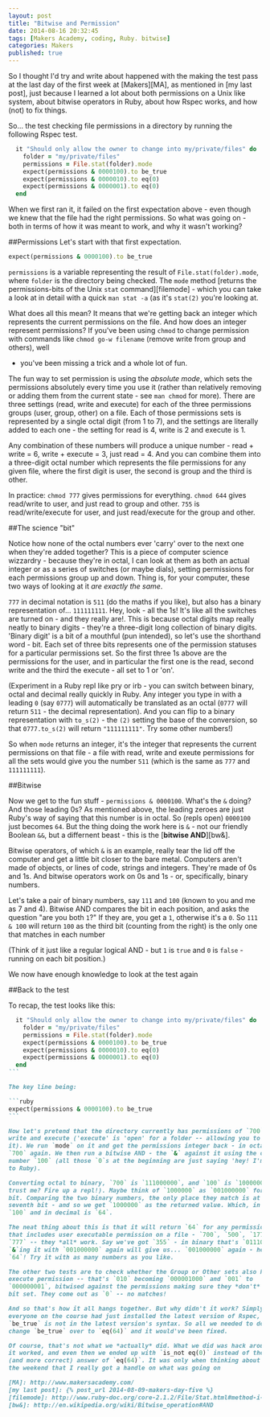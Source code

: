 ```yaml
---
layout: post
title: "Bitwise and Permission"
date: 2014-08-16 20:32:45
tags: [Makers Academy, coding, Ruby. bitwise]
categories: Makers
published: true
---
```


So I thought I'd try and write about happened with the making the test pass at
the last day of the first week at [Makers][MA], as mentioned in [my last post], just
because I learned a lot about both permissions on a Unix like system, about
bitwise operators in Ruby, about how Rspec works, and how (not) to fix things.

So... the test checking file permissions in a directory by running the following
Rspec test.

```ruby
  it "Should only allow the owner to change into my/private/files" do
    folder = "my/private/files"
    permissions = File.stat(folder).mode
    expect(permissions & 0000100).to be_true
    expect(permissions & 0000010).to eq(0)
    expect(permissions & 0000001).to eq(0)
  end
```

When we first ran it, it failed on the first expectation above - even though we
knew that the file had the right permissions. So what was going on - both in
terms of how it was meant to work, and why it wasn't working?

##Permissions
Let's start with that first expectation.

```ruby
expect(permissions & 0000100).to be_true
```

`permissions` is a variable representing the result of `File.stat(folder).mode`,
where `folder` is the directory being checked. The `mode` method [returns the
permissions-bits of the Unix `stat` command][filemode] - which you can take
a look at in detail with a quick `man stat -a` (as it's `stat(2)` you're looking
at.

What does all this mean? It means that we're getting back an integer which
represents the current permissions on the file. And how does an integer
represent permissions? If you've been using `chmod` to change permission with
commands like `chmod go-w filename` (remove write from group and others), well
- you've been missing a trick and a whole lot of fun.

The fun way to set permission is using the *absolute mode*, which sets the
permissions absolutely every time you use it (rather than relatively removing or
adding them from the current state - see `man chmod` for more). There are three
settings (read, write and execute) for each of the three permissions groups
(user, group, other) on a file. Each of those permissions sets is represented
by a single octal digit (from 1 to 7), and the settings are literally added to
each one - the setting for read is 4, write is 2 and execute is 1.

Any combination of these numbers will produce a unique number - read + write
= 6, write + execute = 3, just read = 4. And you can combine them into
a three-digit octal number which represents the file permissions for any given
file, where the first digit is user, the second is group and the third is other.

In practice: `chmod 777` gives permissions for everything. `chmod 644` gives
read/write to user, and just read to group and other. `755` is
read/write/execute for user, and just read/execute for the group and other.

##The science "bit"

Notice how none of the octal numbers ever 'carry' over to the next one when
they're added together? This is a piece of computer science wizzardry - because
they're in octal, I can look at them as both an actual integer or as a series of
switches (or maybe dials), setting permissions for each permissions group up and
down. Thing is, for your computer, these two ways of looking at it *are exactly
the same*.

`777` in decimal notation is `511` (do the maths if you like), but also has
a binary representation of... `111111111`. Hey, look - all the 1s! It's like all
the switches are turned on - and they really are!. This is because octal digits
map really neatly to binary digits - they're a three-digit long collection of
binary digits. 'Binary digit' is a bit of a mouthful (pun intended), so let's
use the shorthand word - bit. Each set of three bits represents one of the
permission statuses for a particular permissions set. So the first three 1s
above are the permissions for the user, and in particular the first one is the
read, second write and the third the execute - all set to 1 or 'on'.

(Experiment in a Ruby repl like pry or irb - you can switch between binary,
octal and decimal really quickly in Ruby. Any integer you type in with a leading
`0` (say `0777`) will automatically be translated as an octal (`0777` will
return `511` - the decimal representation). And you can flip to a binary
representation with `to_s(2)` - the `(2)` setting the base of the conversion, so
that `0777.to_s(2)` will return `"111111111"`. Try some other numbers!)

So when `mode` returns an integer, it's the integer that represents the current
permissions on that file - a file with read, write and exeute permissions for
all the sets would give you the number `511` (which is the same as `777` and
`111111111`).

##Bitwise

Now we get to the fun stuff - `permissions & 0000100`. What's the `&` doing? And
those leading 0s? As mentioned above, the leading zeroes are just Ruby's way of
saying that this number is in octal. So (repls open) `0000100` just becomes
`64`. But the thing doing the work here is `&` - not our friendly Boolean `&&`,
but a differnent beast - this is the [**bitwise AND**][bw&].

Bitwise operators, of which `&` is an example, really tear the lid off the
computer and get a little bit closer to the bare metal. Computers aren't made of
objects, or lines of code, strings and integers. They're made of 0s and 1s. And
bitwise operators work on 0s and 1s - or, specifically, binary numbers.

Let's take a pair of binary numbers, say `111` and `100` (known to you and me as
7 and 4). Bitwise AND compares the bit in each position, and asks the question
"are you both `1`?" If they are, you get a `1`, otherwise it's a `0`. So `111
& 100` will return `100` as the third bit (counting from the right) is the only
one that matches in each number

(Think of it just like a regular logical AND - but `1` is `true` and `0` is
`false` - running on each bit position.)

We now have enough knowledge to look at the test again

##Back to the test

To recap, the test looks like this:

````ruby
  it "Should only allow the owner to change into my/private/files" do
    folder = "my/private/files"
    permissions = File.stat(folder).mode
    expect(permissions & 0000100).to be_true
    expect(permissions & 0000010).to eq(0)
    expect(permissions & 0000001).to eq(0)
  end
```

The key line being:

```ruby
expect(permissions & 0000100).to be_true
```

Now let's pretend that the directory currently has permissions of `700` - read,
write and execute ('execute' is 'open' for a folder -- allowing you to `cd` into
it). We run `mode` on it and get the permissions integer back - in octal, that's
`700` again. We then run a bitwise AND - the `&` against it using the octal
number `100` (all those `0`s at the beginning are just saying 'hey! I'm octal!'
to Ruby).

Converting octal to binary, `700` is `111000000`, and `100` is `1000000` (Don't
trust me? Fire up a repl!). Maybe think of `1000000` as `001000000` for the next
bit. Comparing the two binary numbers, the only place they match is at the
seventh bit - and so we get `1000000` as the returned value. Which, in octal is
`100` and in decimal is `64`.

The neat thing about this is that it will return `64` for any permission set
that includes user executable permission on a file - `700`, `500`, `177`, `355`,
`777` -- they *all* work. Say we've got `355` - in binary that's `011101101`.
`&`ing it with `001000000` again will give us... `001000000` again - hey, it's
`64`! Try it with as many numbers as you like.

The other two tests are to check whether the Group or Other sets also have
execute permission -- that's `010` becoming `000001000` and `001` to
`000000001`, bitwised against the permissions making sure they *don't* have that
bit set. They come out as `0` -- no matches!

And so that's how it all hangs together. But why didn't it work? Simply put
everyone on the course had just installed the latest version of Rspec, and
`be_true` is not in the latest version's syntax. So all we needed to do was
change `be_true` over to `eq(64)` and it would've been fixed.

Of course, that's not what we *actually* did. What we did was hack around until
it worked, and even then we ended up with `is_not eq(0)` instead of the neater
(and more correct) answer of `eq(64)`. It was only when thinking about it over
the weekend that I really got a handle on what was going on

[MA]: http://www.makersacademy.com/
[my last post]: {% post_url 2014-08-09-makers-day-five %}
[filemode]: http://www.ruby-doc.org/core-2.1.2/File/Stat.html#method-i-mode
[bw&]: http://en.wikipedia.org/wiki/Bitwise_operation#AND

